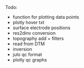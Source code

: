 Todo:
+ function for plotting data points
+ plotly hover txt
+ surface electrode positions
+ res2dinv conversion
+ topography add + filters 
+ read from DTM
+ inversion
+ julo qc format
+ plotly qc graphs

